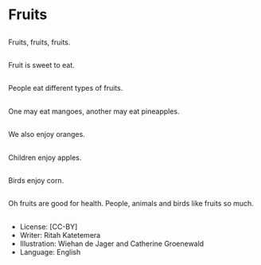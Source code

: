 # Fruits

##
Fruits, fruits, fruits.

##
Fruit is sweet to eat.

##
People eat different
types of fruits.

##
One may eat mangoes, another may eat pineapples.

##
We also enjoy oranges.

##
Children enjoy apples.

##
Birds enjoy corn.

##
Oh fruits are good for
health.
People, animals and
birds like fruits so
much.

##
* License: [CC-BY]
* Writer: Ritah Katetemera
* Illustration: Wiehan de Jager and Catherine Groenewald
* Language: English
